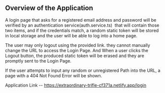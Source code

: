 ## Overview of the Application

A login page that asks for a registered email address and password will be verified by an authentication service(auth.service.ts) 
that will contain those two items, and if the credentials match, a random static token will be stored in local storage and the user
will be able to log into a home page.

The user may only logout using the provided link. they cannot manually change the URL to access the Login Page. And When a user clicks 
the Logout button, the produced static token will be erased and they are promptly sent to the Login Page. 

If the user attempts to input any random or unregistered Path into the URL, a page with a 404 Not Found Error will be shown.

Application Link -- https://extraordinary-trifle-cf371a.netlify.app/login
